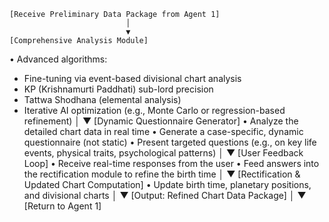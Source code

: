     [Receive Preliminary Data Package from Agent 1]
                              │
                              ▼
    [Comprehensive Analysis Module]
 • Advanced algorithms:
   - Fine-tuning via event-based divisional chart analysis
   - KP (Krishnamurti Paddhati) sub-lord precision
   - Tattwa Shodhana (elemental analysis)
   - Iterative AI optimization (e.g., Monte Carlo or regression-based refinement)
                              │
                              ▼
    [Dynamic Questionnaire Generator]
 • Analyze the detailed chart data in real time
 • Generate a case-specific, dynamic questionnaire (not static)
 • Present targeted questions (e.g., on key life events, physical traits, psychological patterns)
                              │
                              ▼
    [User Feedback Loop]
 • Receive real-time responses from the user
 • Feed answers into the rectification module to refine the birth time
                              │
                              ▼
    [Rectification & Updated Chart Computation]
 • Update birth time, planetary positions, and divisional charts
                              │
                              ▼
    [Output: Refined Chart Data Package]
                              │
                              ▼
            [Return to Agent 1]
